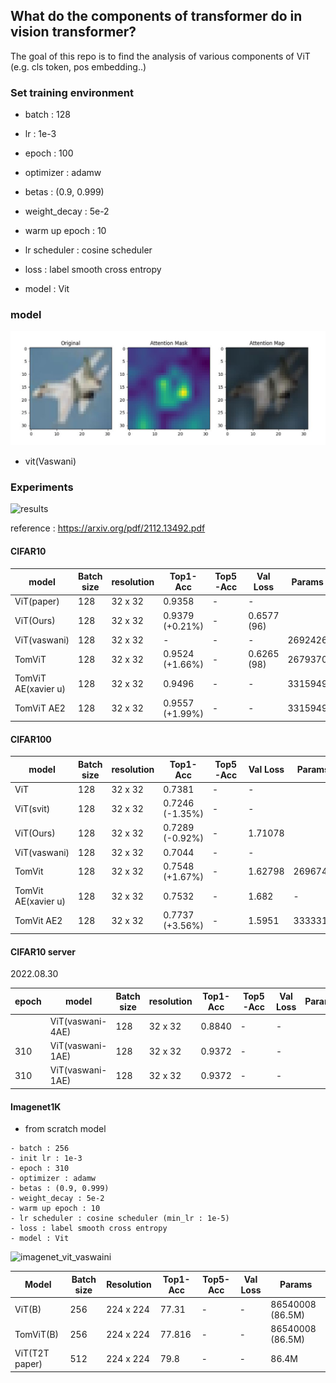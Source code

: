 ## What do the components of transformer do in vision transformer?

The goal of this repo is to find the analysis of various components of ViT (e.g. cls token, pos embedding..)

### Set training environment

- batch : 128
- lr : 1e-3
- epoch : 100

- optimizer : adamw
- betas : (0.9, 0.999)
- weight_decay : 5e-2

- warm up epoch : 10 
- lr scheduler : cosine scheduler
- loss : label smooth cross entropy
- model : Vit 

### model 


![results](./figures/attention_maps.JPG)

- vit(Vaswani)

### Experiments 

![results](./figures/performance_small_size.JPG)

reference : https://arxiv.org/pdf/2112.13492.pdf

#### CIFAR10

| model               | Batch size     | resolution | Top1-Acc          | Top5-Acc | Val Loss    | Params  |
|---------------------|----------------|------------|-------------------|----------|-------------|---------|
| ViT(paper)          | 128            | 32 x 32    | 0.9358            | -        | -           |         |
| ViT(Ours)           | 128            | 32 x 32    | 0.9379 (+0.21%)   | -        | 0.6577 (96) |         |
| ViT(vaswani)        | 128            | 32 x 32    | -                 | -        | -           | 2692426 | 
| TomViT              | 128            | 32 x 32    | 0.9524 (+1.66%)   | -        | 0.6265 (98) | 2679370 | 
| TomViT AE(xavier u) | 128            | 32 x 32    | 0.9496            | -        | -           | 3315949 | 
| TomViT AE2          | 128            | 32 x 32    | 0.9557 (+1.99%)   | -        | -           | 3315949 | 

#### CIFAR100

| model               | Batch size     | resolution | Top1-Acc          | Top5-Acc | Val Loss    | Params  |
|---------------------|----------------|------------|-------------------|----------|-------------| ------  |
| ViT                 | 128            | 32 x 32    | 0.7381            | -        | -           |         |
| ViT(svit)           | 128            | 32 x 32    | 0.7246 (-1.35%)   | -        | -           |         |
| ViT(Ours)           | 128            | 32 x 32    | 0.7289 (-0.92%)   | -        | 1.71078     |         |
| ViT(vaswani)        | 128            | 32 x 32    | 0.7044            | -        | -           |         |
| TomVit              | 128            | 32 x 32    | 0.7548 (+1.67%)   | -        | 1.62798     | 2696740 |
| TomVit AE(xavier u) | 128            | 32 x 32    | 0.7532            | -        | 1.682       | -       |
| TomVit AE2          | 128            | 32 x 32    | 0.7737 (+3.56%)   | -        | 1.5951      | 3333319 |

#### CIFAR10 server

2022.08.30

| epoch | model                 | Batch size     | resolution | Top1-Acc          | Top5-Acc | Val Loss    | Params  |
|---------|---------------------|----------------|------------|-------------------|----------|-------------|---------|
|         | ViT(vaswani-4AE)    | 128            | 32 x 32    | 0.8840            | -        | -           |         |
| 310     | ViT(vaswani-1AE)    | 128            | 32 x 32    | 0.9372            | -        | -           |         |
| 310     | ViT(vaswani-1AE)    | 128            | 32 x 32    | 0.9372            | -        | -           |         |


#### Imagenet1K

- from scratch model 
```
- batch : 256
- init lr : 1e-3
- epoch : 310
- optimizer : adamw
- betas : (0.9, 0.999)
- weight_decay : 5e-2
- warm up epoch : 10 
- lr scheduler : cosine scheduler (min_lr : 1e-5)
- loss : label smooth cross entropy
- model : Vit 
```
![imagenet_vit_vaswaini](./figures/imagenet_vit_vaswani.JPG)


| Model          | Batch size     | Resolution | Top1-Acc          | Top5-Acc | Val Loss | Params            |
|----------------|----------------|------------|-------------------|----------|----------| ----------------- |
| ViT(B)         | 256            | 224 x 224  | 77.31             | -        | -        | 86540008 (86.5M)  |
| TomViT(B)         | 256            | 224 x 224  | 77.816             | -        | -        | 86540008 (86.5M)  |
| ViT(T2T paper) | 512            | 224 x 224  | 79.8              | -        | -        | 86.4M  |